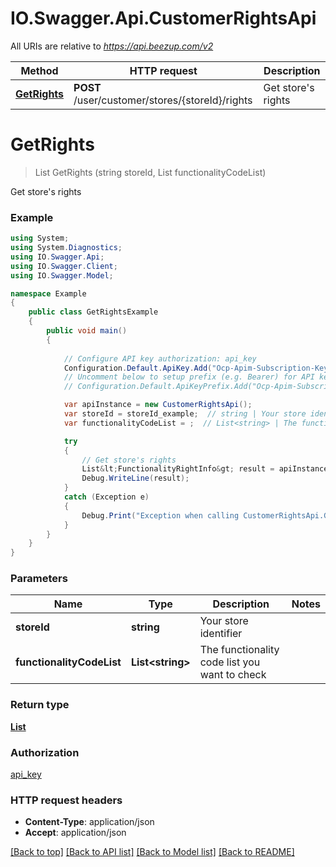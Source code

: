 # IO.Swagger.Api.CustomerRightsApi

All URIs are relative to *https://api.beezup.com/v2*

Method | HTTP request | Description
------------- | ------------- | -------------
[**GetRights**](CustomerRightsApi.md#getrights) | **POST** /user/customer/stores/{storeId}/rights | Get store&#39;s rights


<a name="getrights"></a>
# **GetRights**
> List<FunctionalityRightInfo> GetRights (string storeId, List<string> functionalityCodeList)

Get store's rights

### Example
```csharp
using System;
using System.Diagnostics;
using IO.Swagger.Api;
using IO.Swagger.Client;
using IO.Swagger.Model;

namespace Example
{
    public class GetRightsExample
    {
        public void main()
        {
            
            // Configure API key authorization: api_key
            Configuration.Default.ApiKey.Add("Ocp-Apim-Subscription-Key", "YOUR_API_KEY");
            // Uncomment below to setup prefix (e.g. Bearer) for API key, if needed
            // Configuration.Default.ApiKeyPrefix.Add("Ocp-Apim-Subscription-Key", "Bearer");

            var apiInstance = new CustomerRightsApi();
            var storeId = storeId_example;  // string | Your store identifier
            var functionalityCodeList = ;  // List<string> | The functionality code list you want to check

            try
            {
                // Get store's rights
                List&lt;FunctionalityRightInfo&gt; result = apiInstance.GetRights(storeId, functionalityCodeList);
                Debug.WriteLine(result);
            }
            catch (Exception e)
            {
                Debug.Print("Exception when calling CustomerRightsApi.GetRights: " + e.Message );
            }
        }
    }
}
```

### Parameters

Name | Type | Description  | Notes
------------- | ------------- | ------------- | -------------
 **storeId** | **string**| Your store identifier | 
 **functionalityCodeList** | **List&lt;string&gt;**| The functionality code list you want to check | 

### Return type

[**List<FunctionalityRightInfo>**](FunctionalityRightInfo.md)

### Authorization

[api_key](../README.md#api_key)

### HTTP request headers

 - **Content-Type**: application/json
 - **Accept**: application/json

[[Back to top]](#) [[Back to API list]](../README.md#documentation-for-api-endpoints) [[Back to Model list]](../README.md#documentation-for-models) [[Back to README]](../README.md)

